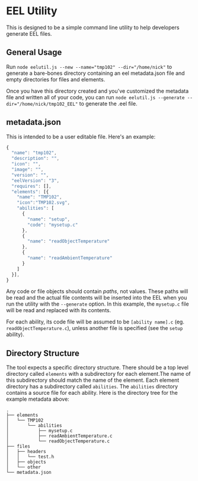 # EEL Utility

This is designed to be a simple command line utility to help developers generate EEL files.

## General Usage

Run `node eelutil.js --new --name="tmp102" --dir="/home/nick"` to generate a bare-bones directory containing an eel metadata.json file and empty directories for files and elements. 

Once you have this directory created and you've customized the metadata file and written all of your code, you can run `node eelutil.js --generate --dir="/home/nick/tmp102_EEL"` to generate the .eel file.

## metadata.json

This is intended to be a user editable file. Here's an example:
```js
{
  "name": "tmp102",
  "description": "",
  "icon": "",
  "image": "",
  "version": "",
  "eelVersion": "3",
  "requires": [],
  "elements": [{
    "name": "TMP102",
    "icon":"TMP102.svg",
    "abilities": [
      {
        "name": "setup",
        "code": "mysetup.c"
      },
      {
        "name": "readObjectTemperature"
      },
      {
        "name": "readAmbientTemperature"
      }
    ]
  }],
}
```

Any code or file objects should contain _paths_, not values. These paths will be read and the actual file contents will be inserted into the EEL when you run the utility with the `--generate` option. In this example, the `mysetup.c` file will be read and replaced with its contents.

For each ability, its code file will be assumed to be `[ability name].c` (eg. `readObjectTemperature.c`), unless another file is specified (see the `setup` ability). 

## Directory Structure

The tool expects a specific directory structure. There should be a top level directory called `elements` with a subdirectory for each element.The name of this subdirectory should match the name of the element. Each element directory has a subdirectory called `abilities`. The `abilities` directory contains a source file for each ability. Here is the directory tree for the example metadata above:
```
.
├── elements
│   └── TMP102
│       └── abilities
│           ├── mysetup.c
│           ├── readAmbientTemperature.c
│           └── readObjectTemperature.c
├── files
│   ├── headers
│   │   └── test.h
│   ├── objects
│   └── other
└── metadata.json

```